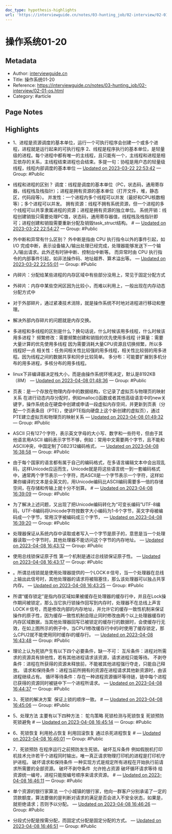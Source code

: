 ```yaml
---
doc_type: hypothesis-highlights
url: 'https://interviewguide.cn/notes/03-hunting_job/02-interview/02-01-os.html'
---
```


# 操作系统01-20

## Metadata
- Author: [interviewguide.cn]()
- Title: 操作系统01-20
- Reference: https://interviewguide.cn/notes/03-hunting_job/02-interview/02-01-os.html
- Category: #article

## Page Notes
## Highlights
- 1、进程是资源调度的基本单位，运行一个可执行程序会创建一个或多个进程，进程就是运行起来的可执行程序 2、线程是程序执行的基本单位，是轻量级的进程。每个进程中都有唯一的主线程，且只能有一个，主线程和进程是相互依存的关系，主线程结束进程也会结束。多提一句：协程是用户态的轻量级线程，线程内部调度的基本单位 — [Updated on 2023-03-22 22:53:42](https://hyp.is/VuNivMjBEe2TmA8NPuO5Gg/interviewguide.cn/notes/03-hunting_job/02-interview/02-01-os.html) — Group: #Public

- 线程和进程的区别？ 调度：线程是调度的基本单位（PC，状态码，通用寄存器，线程栈及栈指针）；进程是拥有资源的基本单位（打开文件，堆，静态区，代码段等）。 并发性：一个进程内多个线程可以并发（最好和CPU核数相等）；多个进程可以并发。 拥有资源：线程不拥有系统资源，但一个进程的多个线程可以共享隶属进程的资源；进程是拥有资源的独立单位。 系统开销：线程创建销毁只需要处理PC值，状态码，通用寄存器值，线程栈及栈指针即可；进程创建和销毁需要重新分配及销毁task_struct结构。 # — [Updated on 2023-03-22 22:54:27](https://hyp.is/cWVkWsjBEe2nd4ebObn1_A/interviewguide.cn/notes/03-hunting_job/02-interview/02-01-os.html) — Group: #Public

- 外中断和异常有什么区别？ 外中断是指由 CPU 执行指令以外的事件引起，如 I/O 完成中断，表示设备输入/输出处理已经完成，处理器能够发送下一个输入/输出请求。此外还有时钟中断、控制台中断等。 而异常时由 CPU 执行指令的内部事件引起，如非法操作码、地址越界、算术溢出等。 — [Updated on 2023-03-22 22:55:01](https://hyp.is/hZvUaMjBEe2ujh9ZMooIdw/interviewguide.cn/notes/03-hunting_job/02-interview/02-01-os.html) — Group: #Public




- 内碎片：分配给某些进程的内存区域中有些部分没用上，常见于固定分配方式 

- 外碎片：内存中某些空闲区因为比较小，而难以利用上，一般出现在内存动态分配方式中

- 对于外部碎片，通过紧凑技术消除，就是操作系统不时地对进程进行移动和整理。

- 解决外部内存碎片的问题就是内存交换。

- 多进程和多线程的区别是什么？换句话说，什么时候该用多线程，什么时候该用多进程？ 频繁修改：需要频繁创建和销毁的优先使用多线程 计算量：需要大量计算的优先使用多线程 因为需要消耗大量CPU资源且切换频繁，所以多线程好一点 相关性：任务间相关性比较强的用多线程，相关性比较弱的用多进程。因为线程之间的数据共享和同步比较简单。 多分布：可能要扩展到多机分布的用多进程，多核分布的用多线程。



- linux下非编译器决定栈大小，而是由操作系统环境决定，默认是8192KB（8M） — [Updated on 2023-04-08 01:48:36](https://hyp.is/a_2X8NVsEe2X7dfVxBhobQ/interviewguide.cn/notes/03-hunting_job/02-interview/02-03-os.html) — Group: #Public

- 页表：是一个存放在物理内存中的数据结构，它记录了虚拟页与物理页的映射关系 在进行动态内存分配时，例如malloc()函数或者其他高级语言中的new关键字，操作系统会在硬盘中创建或申请一段虚拟内存空间，并更新到页表（分配一个页表条目（PTE），使该PTE指向硬盘上这个新创建的虚拟页），通过PTE建立虚拟页和物理页的映射关系 — [Updated on 2023-04-08 01:49:32](https://hyp.is/jcn1rtVsEe2TfqMcOUJGyQ/interviewguide.cn/notes/03-hunting_job/02-interview/02-03-os.html) — Group: #Public

- ASCII 只有127个字符，表示英文字母的大小写、数字和一些符号，但由于其他语言用ASCII 编码表示字节不够，例如：常用中文需要两个字节，且不能和ASCII冲突，中国定制了GB2312编码格式， — [Updated on 2023-04-08 16:38:58](https://hyp.is/zh6kXNXoEe2JnBfh7DoLzg/interviewguide.cn/notes/03-hunting_job/02-interview/02-03-os.html) — Group: #Public

- 由于每个国家的语言都有属于自己的编码格式，在多语言编辑文本中会出现乱码，这样Unicode应运而生，Unicode就是将这些语言统一到一套编码格式中，通常两个字节表示一个字符，而ASCII是一个字节表示一个字符，这样如果你编译的文本是全英文的，用Unicode编码比ASCII编码需要多一倍的存储空间，在存储和传输上就十分不划算。 # — [Updated on 2023-04-08 16:39:09](https://hyp.is/1HV0FtXoEe2-heuapjVqcQ/interviewguide.cn/notes/03-hunting_job/02-interview/02-03-os.html) — Group: #Public

- 为了解决上述问题，又出现了把Unicode编码转化为“可变长编码”UTF-8编码，UTF-8编码将Unicode字符按数字大小编码为1-6个字节，英文字母被编码成一个字节，常用汉字被编码成三个字节， — [Updated on 2023-04-08 16:39:20](https://hyp.is/2xSSPtXoEe2D0sO8dwndsg/interviewguide.cn/notes/03-hunting_job/02-interview/02-03-os.html) — Group: #Public

- 处理器保证从系统内存中读取或者写入一个字节是原子的，意思是当一个处理器读取一个字节时，其他处理器不能访问这个字节的内存地址。 — [Updated on 2023-04-08 16:43:12](https://hyp.is/ZWDVztXpEe2LnicM0BcjiA/interviewguide.cn/notes/03-hunting_job/02-interview/02-03-os.html) — Group: #Public

- 使用总线锁保证原子性 第一个机制是通过总线锁保证原子性。 — [Updated on 2023-04-08 16:43:17](https://hyp.is/aIiwRtXpEe2N5Pfxt5u-GQ/interviewguide.cn/notes/03-hunting_job/02-interview/02-03-os.html) — Group: #Public

- 。所谓总线锁就是使用处理器提供的一个LOCK＃信号，当一个处理器在总线上输出此信号时，其他处理器的请求将被阻塞住，那么该处理器可以独占共享内存。 — [Updated on 2023-04-08 16:43:25](https://hyp.is/bUVEMtXpEe2LoJ8ypgYfwQ/interviewguide.cn/notes/03-hunting_job/02-interview/02-03-os.html) — Group: #Public

- 所谓“缓存锁定”是指内存区域如果被缓存在处理器的缓存行中，并且在Lock操作期间被锁定，那么当它执行锁操作回写到内存时，处理器不在总线上声言LOCK＃信号，而是修改内部的内存地址，并允许它的缓存一致性机制来保证操作的原子性，因为缓存一致性机制会阻止同时修改由两个以上处理器缓存的内存区域数据，当其他处理器回写已被锁定的缓存行的数据时，会使缓存行无效，在如上图所示的例子中，当CPU1修改缓存行中的i时使用了缓存锁定，那么CPU2就不能使用同时缓存i的缓存行。 — [Updated on 2023-04-08 16:43:48](https://hyp.is/exKPttXpEe2gtoMCIdmL-g/interviewguide.cn/notes/03-hunting_job/02-interview/02-03-os.html) — Group: #Public

- 理论上认为死锁产生有以下四个必要条件，缺一不可： 互斥条件：进程对所需求的资源具有排他性，若有其他进程请求该资源，请求进程只能等待。 不剥夺条件：进程在所获得的资源未释放前，不能被其他进程强行夺走，只能自己释放。 请求和保持条件：进程当前所拥有的资源在进程请求其他新资源时，由该进程继续占有。 循环等待条件：存在一种进程资源循环等待链，链中每个进程已获得的资源同时被链中下一个进程所请求。 — [Updated on 2023-04-08 16:44:37](https://hyp.is/l_2L2tXpEe2ruX97pUYfBw/interviewguide.cn/notes/03-hunting_job/02-interview/02-03-os.html) — Group: #Public

- 3、死锁的解决方案 ​ 保证上锁的顺序一致。 # — [Updated on 2023-04-08 16:45:06](https://hyp.is/qT0qStXpEe2zo0ujMv5-lA/interviewguide.cn/notes/03-hunting_job/02-interview/02-03-os.html) — Group: #Public

- 5、处理方法 主要有以下四种方法： 鸵鸟策略 死锁检测与死锁恢复 死锁预防 死锁避免 # — [Updated on 2023-04-08 16:45:14](https://hyp.is/rhDJyNXpEe2-hsv__CTP0w/interviewguide.cn/notes/03-hunting_job/02-interview/02-03-os.html) — Group: #Public

- 6、死锁恢复 利用抢占恢复 利用回滚恢复 通过杀死进程恢复 # — [Updated on 2023-04-08 16:46:01](https://hyp.is/yisQANXpEe2zaTtz2nx-lg/interviewguide.cn/notes/03-hunting_job/02-interview/02-03-os.html) — Group: #Public

- 7、死锁预防 在程序运行之前预防发生死锁。 破坏互斥条件 ​ 例如假脱机打印机技术允许若干个进程同时输出，唯一真正请求物理打印机的进程是打印机守护进程。 破坏请求和保持条件 ​ 一种实现方式是规定所有进程在开始执行前请求所需要的全部资源。 破坏不剥夺条件 ​ 允许抢占资源 破坏循环请求等待 ​ 给资源统一编号，进程只能按编号顺序来请求资源。 # — [Updated on 2023-04-08 16:46:11](https://hyp.is/0H4NStXpEe2osQOZSwRcVQ/interviewguide.cn/notes/03-hunting_job/02-interview/02-03-os.html) — Group: #Public

- 单个资源的银行家算法 一个小城镇的银行家，他向一群客户分别承诺了一定的贷款额度，算法要做的是判断对请求的满足是否会进入不安全状态，如果是，就拒绝请求；否则予以分配。 — [Updated on 2023-04-08 16:46:26](https://hyp.is/2NpfINXpEe2PsFdhgc1Igw/interviewguide.cn/notes/03-hunting_job/02-interview/02-03-os.html) — Group: #Public

- 分段式分配是按需分配，而固定式分配是固定分配的方式。 — [Updated on 2023-04-08 16:46:51](https://hyp.is/6EEGvNXpEe2D01OrES68gQ/interviewguide.cn/notes/03-hunting_job/02-interview/02-03-os.html) — Group: #Public






